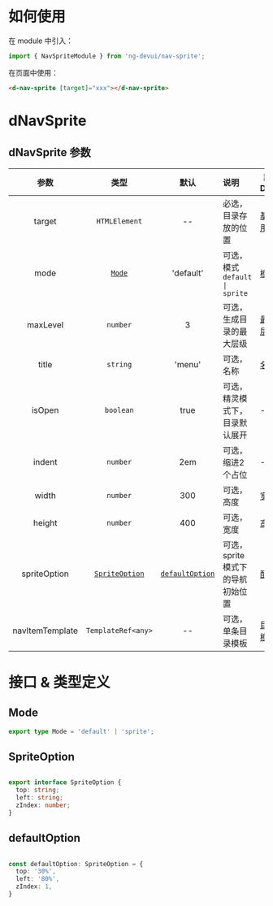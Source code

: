 # 如何使用

在 module 中引入：

```ts
import { NavSpriteModule } from 'ng-devui/nav-sprite';
```

在页面中使用：

```html
<d-nav-sprite [target]="xxx"></d-nav-sprite>
```

# dNavSprite

## dNavSprite 参数

|         参数        |                类型                  |            默认             | 说明                            | 跳转 Demo                                    |
| :------------------:| :---------------------------------: | :-------------------------: | :------------------------------ | -------------------------------------------- |
|    target  |   `HTMLElement`                     |           --               |         必选，目录存放的位置    |         [基本用法](demo#basic)                |
|    mode             |     [`Mode`](#Mode)            |           'default'           |          可选，模式`default \| sprite`                   |                    [模式](demo#sprite)  |
|    maxLevel         |     `number`                          |           3                 |           可选，生成目录的最大层级               |                    [最大层级](demo#sprite)  |
|    title         |     `string`                          |              'menu'              |           可选，名称               |                    [名称](demo#basic)  |
|    isOpen         |     `boolean`            |              true              |           可选，精灵模式下，目录默认展开           |                    -- |
|    indent         |     `number`                          |              2em              |          可选，缩进2个占位               |                    --  |
|    width         |     `number`                        |              300              |           可选，高度               |                    [宽度](demo#sprite)  |
|    height         |     `number`                            |              400              |           可选，宽度               |                    [高度](demo#sprite)  |
|    spriteOption         |     [`SpriteOption`](#SpriteOption)     |              [`defaultOption`](#defaultOption)              |           可选，sprite模式下的导航初始位置               |  [配置](demo#sprite)  |
|    navItemTemplate         |     `TemplateRef<any>`             |              --              |           可选，单条目录模板             |                    [目录模板 ](demo#sprite)  |

# 接口 & 类型定义

## Mode

```ts
export type Mode = 'default' | 'sprite';

```

## SpriteOption

```ts

export interface SpriteOption {
  top: string;
  left: string;
  zIndex: number;
}

```

## defaultOption

```ts

const defaultOption: SpriteOption = {
  top: '30%',
  left: '80%',
  zIndex: 1,
}

```
